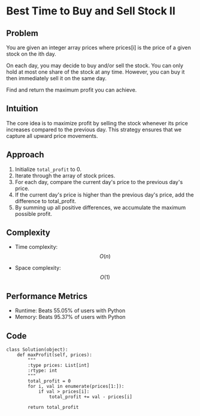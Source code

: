 # Best Time to Buy and Sell Stock II

## Problem
You are given an integer array prices where prices[i] is the price of a given stock on the ith day.

On each day, you may decide to buy and/or sell the stock. You can only hold at most one share of the stock at any time. However, you can buy it then immediately sell it on the same day.

Find and return the maximum profit you can achieve.

## Intuition
<!-- Describe your first thoughts on how to solve this problem. -->
The core idea is to maximize profit by selling the stock whenever its price increases compared to the previous day. This strategy ensures that we capture all upward price movements. 

## Approach
<!-- Describe your approach to solving the problem. -->
1. Initialize `total_profit` to 0.
2. Iterate through the array of stock prices.
3. For each day, compare the current day's price to the previous day's price.
4. If the current day's price is higher than the previous day's price, add the difference to total_profit.
5. By summing up all positive differences, we accumulate the maximum possible profit.

## Complexity
- Time complexity: $$O(n)$$
<!-- Add your time complexity here, e.g. $$O(n)$$ -->

- Space complexity: $$O(1)$$
<!-- Add your space complexity here, e.g. $$O(n)$$ -->

## Performance Metrics
- Runtime: Beats 55.05% of users with Python
- Memory: Beats 95.37% of users with Python

## Code
```
class Solution(object):
    def maxProfit(self, prices):
        """
        :type prices: List[int]
        :rtype: int
        """
        total_profit = 0
        for i, val in enumerate(prices[1:]):
            if val > prices[i]:
                total_profit += val - prices[i]

        return total_profit
```